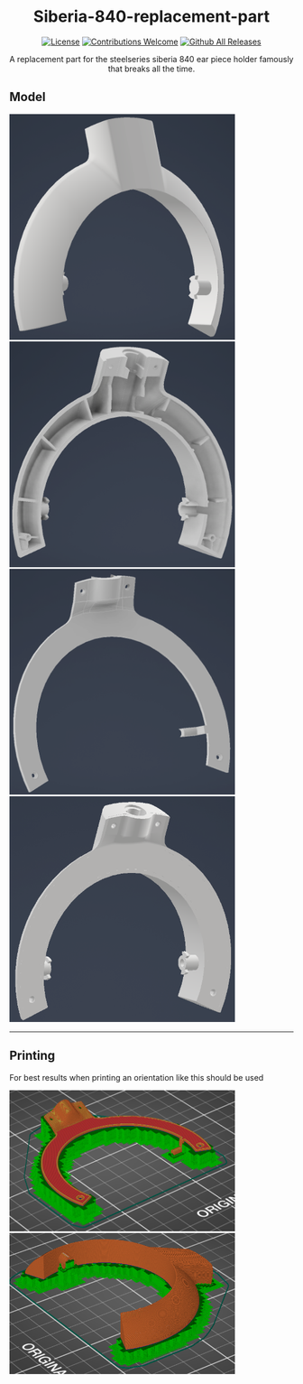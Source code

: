 <h1 align="center">Siberia-840-replacement-part</h1>

<p align="center"><a href="https://github.com/Munsutari/Siberia-840-replacement-part/blob/main/LICENSE"><img src="https://img.shields.io/github/license/Munsutari/Siberia-840-replacement-part.svg" alt="License"></a>
<a href="https://github.com/Munsutari/Siberia-840-replacement-part/issues"><img src="https://img.shields.io/badge/contributions-Go Ahead-brightgreen.svg" alt="Contributions Welcome"></a>
<a href="https://github.com/Munsutari/Siberia-840-replacement-part/releases/latest"><img src="https://img.shields.io/github/downloads/Munsutari/Siberia-840-replacement-part/total.svg" alt="Github All Releases"></a></p>

<p align="center">A replacement part for the steelseries siberia 840 ear piece holder famously that breaks all the time.</p>

## Model

<div>
<img src="/Images/Main_part.png" style=" width:400px ; height:400px ">
<img src="/Images/Main_part_back.png" style=" width:400px ; height:400px ">
</div>
<div>
<img src="/Images/Back_piece.png" style=" width:400px ; height:400px ">
<img src="/Images/Assembled.png" style=" width:400px ; height:400px ">
</div>

---
## Printing
<p align="left">For best results when printing an orientation like this should be used</p>
<div>
<img src="/Images/Sliced_back_piece.png" style=" width:400px ; height:250px ">
<img src="/Images/Sliced_main_part.png" style=" width:400px ; height:250px ">
</div>
